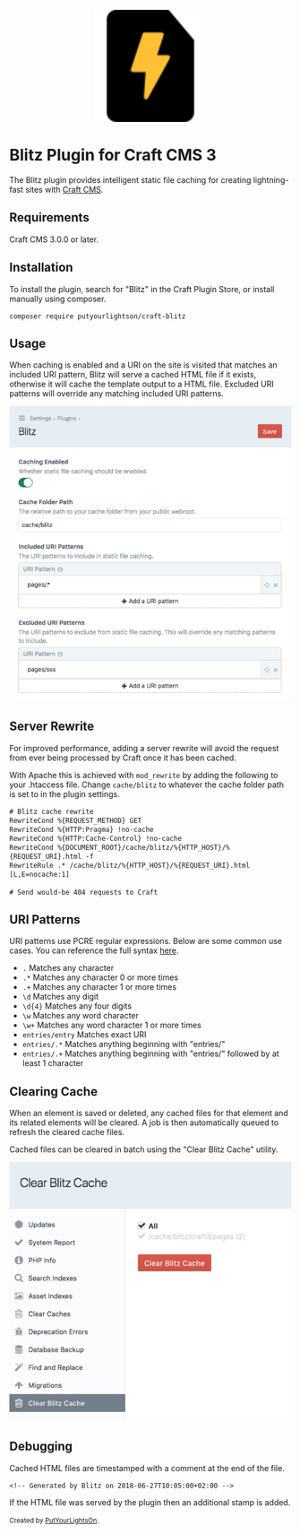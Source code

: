 <p align="center"><img width="200" src="src/icon.svg"></p>

# Blitz Plugin for Craft CMS 3

The Blitz plugin provides intelligent static file caching for creating lightning-fast sites with  [Craft CMS](https://craftcms.com/).

## Requirements

Craft CMS 3.0.0 or later.

## Installation

To install the plugin, search for "Blitz" in the Craft Plugin Store, or install manually using composer.

    composer require putyourlightson/craft-blitz

## Usage

When caching is enabled and a URI on the site is visited that matches an included URI pattern, Blitz will serve a cached HTML file if it exists, otherwise it will cache the template output to a HTML file. Excluded URI patterns will override any matching included URI patterns.

<p><img src="docs/images/settings-1.0.0.png"></p>

## Server Rewrite

For improved performance, adding a server rewrite will avoid the request from ever being processed by Craft once it has been cached. 

With Apache this is achieved with `mod_rewrite` by adding the following to your .htaccess file. Change `cache/blitz` to whatever the cache folder path is set to in the plugin settings.

    # Blitz cache rewrite
    RewriteCond %{REQUEST_METHOD} GET
    RewriteCond %{HTTP:Pragma} !no-cache
    RewriteCond %{HTTP:Cache-Control} !no-cache
    RewriteCond %{DOCUMENT_ROOT}/cache/blitz/%{HTTP_HOST}/%{REQUEST_URI}.html -f
    RewriteRule .* /cache/blitz/%{HTTP_HOST}/%{REQUEST_URI}.html [L,E=nocache:1]
    
    # Send would-be 404 requests to Craft


## URI Patterns

URI patterns use PCRE regular expressions. Below are some common use cases. You can reference the full syntax [here](http://php.net/manual/en/reference.pcre.pattern.syntax.php).

- `.` Matches any character
- `.*` Matches any character 0 or more times
- `.+` Matches any character 1 or more times
- `\d` Matches any digit
- `\d{4}` Matches any four digits
- `\w` Matches any word character
- `\w+` Matches any word character 1 or more times
- `entries/entry` Matches exact URI
- `entries/.*` Matches anything beginning with "entries/"
- `entries/.+` Matches anything beginning with "entries/" followed by at least 1 character

## Clearing Cache

When an element is saved or deleted, any cached files for that element and its related elements will be cleared. A job is then automatically queued to refresh the cleared cache files.

Cached files can be cleared in batch using the "Clear Blitz Cache" utility.

<p><img src="docs/images/utility-1.0.0.png"></p>

## Debugging

Cached HTML files are timestamped with a comment at the end of the file. 

    <!-- Generated by Blitz on 2018-06-27T10:05:00+02:00 -->

If the HTML file was served by the plugin then an additional stamp is added.

  <!-- Served by Blitz -->
  
<small>Created by [PutYourLightsOn](https://www.putyourlightson.net/).</small>
